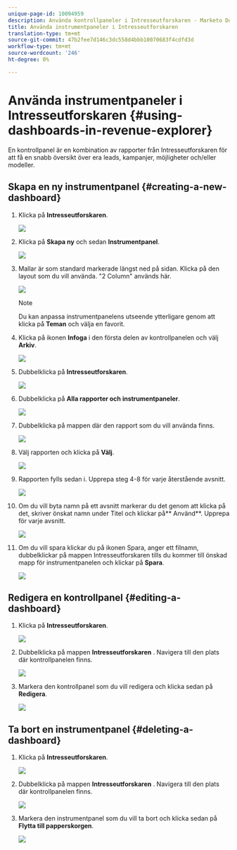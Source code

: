 ```yaml
---
unique-page-id: 10094959
description: Använda kontrollpaneler i Intresseutforskaren - Marketo Docs - Produktdokumentation
title: Använda instrumentpaneler i Intresseutforskaren
translation-type: tm+mt
source-git-commit: 47b2fee7d146c3dc558d4bbb10070683f4cdfd3d
workflow-type: tm+mt
source-wordcount: '246'
ht-degree: 0%

---
```



# Använda instrumentpaneler i Intresseutforskaren {#using-dashboards-in-revenue-explorer}

En kontrollpanel är en kombination av rapporter från Intresseutforskaren för att få en snabb översikt över era leads, kampanjer, möjligheter och/eller modeller.

## Skapa en ny instrumentpanel {#creating-a-new-dashboard}

1. Klicka på **Intresseutforskaren**.

   ![](assets/one.png)

1. Klicka på **Skapa ny** och sedan **Instrumentpanel**.

   ![](assets/two.png)

1. Mallar är som standard markerade längst ned på sidan. Klicka på den layout som du vill använda. &quot;2 Column&quot; används här.

   ![](assets/three.png)

   >[!NOTE]
   >
   >Du kan anpassa instrumentpanelens utseende ytterligare genom att klicka på **Teman** och välja en favorit.

1. Klicka på ikonen **Infoga** i den första delen av kontrollpanelen och välj **Arkiv**.

   ![](assets/four.png)

1. Dubbelklicka på **Intresseutforskaren**.

   ![](assets/five.png)

1. Dubbelklicka på **Alla rapporter och instrumentpaneler**.

   ![](assets/six.png)

1. Dubbelklicka på mappen där den rapport som du vill använda finns.

   ![](assets/seven.png)

1. Välj rapporten och klicka på **Välj**.

   ![](assets/eight.png)

1. Rapporten fylls sedan i. Upprepa steg 4-8 för varje återstående avsnitt.

   ![](assets/nine.png)

1. Om du vill byta namn på ett avsnitt markerar du det genom att klicka på det, skriver önskat namn under Titel och klickar på** Använd**. Upprepa för varje avsnitt.

   ![](assets/ten.png)

1. Om du vill spara klickar du på ikonen Spara, anger ett filnamn, dubbelklickar på mappen Intresseutforskaren tills du kommer till önskad mapp för instrumentpanelen och klickar på **Spara**.

   ![](assets/eleven.png)

## Redigera en kontrollpanel {#editing-a-dashboard}

1. Klicka på **Intresseutforskaren**.

   ![](assets/one.png)

1. Dubbelklicka på mappen **Intresseutforskaren** . Navigera till den plats där kontrollpanelen finns.

   ![](assets/thirteen.png)

1. Markera den kontrollpanel som du vill redigera och klicka sedan på **Redigera**.

   ![](assets/fourteen.png)

## Ta bort en instrumentpanel {#deleting-a-dashboard}

1. Klicka på **Intresseutforskaren**.

   ![](assets/one.png)

1. Dubbelklicka på mappen **Intresseutforskaren** . Navigera till den plats där kontrollpanelen finns.

   ![](assets/thirteen.png)

1. Markera den instrumentpanel som du vill ta bort och klicka sedan på **Flytta till papperskorgen**.

   ![](assets/fifteen.png)

